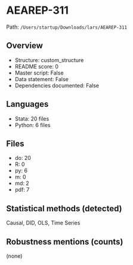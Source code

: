 # AEAREP-311

Path: `/Users/startup/Downloads/lars/AEAREP-311`

## Overview
- Structure: custom_structure
- README score: 0
- Master script: False
- Data statement: False
- Dependencies documented: False

## Languages
- Stata: 20 files
- Python: 6 files

## Files
- do: 20
- R: 0
- py: 6
- m: 0
- md: 2
- pdf: 7

## Statistical methods (detected)
Causal, DID, OLS, Time Series

## Robustness mentions (counts)
(none)